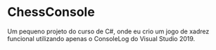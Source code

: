 # ChessConsole

Um pequeno projeto do curso de C#, onde eu crio um jogo de xadrez funcional utilizando apenas o ConsoleLog do Visual Studio 2019.
